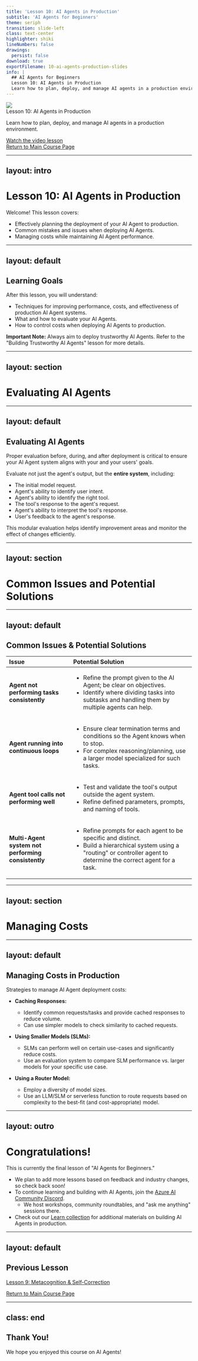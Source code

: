 ```yaml
---
title: 'Lesson 10: AI Agents in Production'
subtitle: 'AI Agents for Beginners'
theme: seriph
transition: slide-left
class: text-center
highlighter: shiki
lineNumbers: false
drawings:
  persist: false
download: true
exportFilename: 10-ai-agents-production-slides
info: |
  ## AI Agents for Beginners
  Lesson 10: AI Agents in Production
  Learn how to plan, deploy, and manage AI agents in a production environment.
---
```


<!-- Original filepath: /workspaces/ai-agents-for-beginners-csharp/10-ai-agents-production/README.md -->
<!-- Slidev conversion starts here. -->

<div class="absolute left-0 right-0 top-0 z-0">
<img src="./images/lesson-10-thumbnail.png" class="w-full h-full object-cover"/>
</div>

<div class="absolute bottom-20 left-15 right-15">
<span class="font-bold text-5xl text-white">Lesson 10: AI Agents in Production</span>
<p class="text-2xl text-white mt-4">Learn how to plan, deploy, and manage AI agents in a production environment.</p>
<a href="https://youtu.be/l4TP6IyJxmQ?si=IvCW3cbw0NJ2mUMV" target="_blank" class="text-lg text-white underline">Watch the video lesson</a>
<br/>
<a href="https://github.com/microsoft/ai-agents-for-beginners" target="_blank" class="text-lg text-white underline">Return to Main Course Page</a>
</div>

---
layout: intro
---

# Lesson 10: AI Agents in Production

Welcome! This lesson covers:
<v-clicks>

- Effectively planning the deployment of your AI Agent to production.
- Common mistakes and issues when deploying AI Agents.
- Managing costs while maintaining AI Agent performance.

</v-clicks>

---
layout: default
---

## Learning Goals

After this lesson, you will understand:
<v-clicks>

- Techniques for improving performance, costs, and effectiveness of production AI Agent systems.
- What and how to evaluate your AI Agents.
- How to control costs when deploying AI Agents to production.

</v-clicks>

**Important Note:** Always aim to deploy trustworthy AI Agents. Refer to the "Building Trustworthy AI Agents" lesson for more details.

---
layout: section
---

# Evaluating AI Agents

---
layout: default
---

## Evaluating AI Agents

Proper evaluation before, during, and after deployment is critical to ensure your AI Agent system aligns with your and your users' goals.

Evaluate not just the agent's output, but the **entire system**, including:
<v-clicks>

- The initial model request.
- Agent's ability to identify user intent.
- Agent's ability to identify the right tool.
- The tool's response to the agent's request.
- Agent's ability to interpret the tool's response.
- User's feedback to the agent's response.

</v-clicks>

This modular evaluation helps identify improvement areas and monitor the effect of changes efficiently.

---
layout: section
---

# Common Issues and Potential Solutions

---
layout: default
---

## Common Issues & Potential Solutions

| Issue                                          | Potential Solution                                                                                                                                                                                                                            |
| :--------------------------------------------- | :-------------------------------------------------------------------------------------------------------------------------------------------------------------------------------------------------------------------------------------------- |
| **Agent not performing tasks consistently**    | <v-clicks itemClass="text-sm"><ul><li>Refine the prompt given to the AI Agent; be clear on objectives.</li><li>Identify where dividing tasks into subtasks and handling them by multiple agents can help.</li></ul></v-clicks> |
| **Agent running into continuous loops**        | <v-clicks itemClass="text-sm"><ul><li>Ensure clear termination terms and conditions so the Agent knows when to stop.</li><li>For complex reasoning/planning, use a larger model specialized for such tasks.</li></ul></v-clicks> |
| **Agent tool calls not performing well**       | <v-clicks itemClass="text-sm"><ul><li>Test and validate the tool's output outside the agent system.</li><li>Refine defined parameters, prompts, and naming of tools.</li></ul></v-clicks>                                                              |
| **Multi-Agent system not performing consistently** | <v-clicks itemClass="text-sm"><ul><li>Refine prompts for each agent to be specific and distinct.</li><li>Build a hierarchical system using a "routing" or controller agent to determine the correct agent for a task.</li></ul></v-clicks> |

---
layout: section
---

# Managing Costs

---
layout: default
---

## Managing Costs in Production

Strategies to manage AI Agent deployment costs:

<v-clicks>

- **Caching Responses:**
  - Identify common requests/tasks and provide cached responses to reduce volume.
  - Can use simpler models to check similarity to cached requests.

- **Using Smaller Models (SLMs):**
  - SLMs can perform well on certain use-cases and significantly reduce costs.
  - Use an evaluation system to compare SLM performance vs. larger models for your specific use case.

- **Using a Router Model:**
  - Employ a diversity of model sizes.
  - Use an LLM/SLM or serverless function to route requests based on complexity to the best-fit (and cost-appropriate) model.

</v-clicks>

---
layout: outro
---

# Congratulations!

This is currently the final lesson of "AI Agents for Beginners."

<v-clicks>

- We plan to add more lessons based on feedback and industry changes, so check back soon!
- To continue learning and building with AI Agents, join the <a href="https://discord.gg/kzRShWzttr" target="_blank">Azure AI Community Discord</a>.
  - We host workshops, community roundtables, and "ask me anything" sessions there.
- Check out our <a href="https://learn.microsoft.com/collections/y52k9zx8q3p1qz?WT.mc_id=academic-105485-koreyst" target="_blank">Learn collection</a> for additional materials on building AI Agents in production.

</v-clicks>

---
layout: default
---

## Previous Lesson

[Lesson 9: Metacognition & Self-Correction](../09-metacognition/README.md)

[Return to Main Course Page](https://github.com/microsoft/ai-agents-for-beginners)

---
class: end
---

## Thank You!

We hope you enjoyed this course on AI Agents!

<!-- This is the end of the Slidev presentation for Lesson 10 -->
